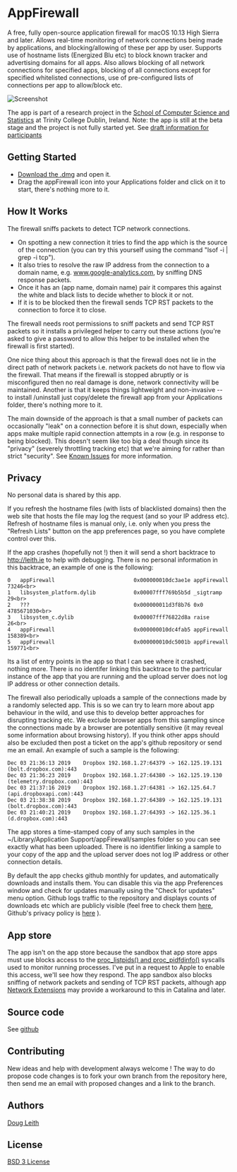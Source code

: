# AppFirewall

A free, fully open-source application firewall for macOS 10.13 High Sierra and later.  Allows real-time monitoring of network connections being made by applications, and blocking/allowing of these per app by user.  Supports use of hostname lists (Energized Blu etc) to block known tracker and advertising domains for all apps.  Also allows blocking of all network connections for specified apps, blocking of all connections except for specified whitelisted connections, use of pre-configured lists of connections per app to allow/block etc.  

![Screenshot](https://github.com/doug-leith/appFirewall/raw/master/Screenshot.png)

The app is part of a research project in the [School of Computer Science and Statistics](https://www.scss.tcd.ie) at Trinity College Dublin, Ireland.   Note: the app is still at the beta stage and the project is not fully started yet.  See [draft information for participants](https://github.com/doug-leith/appFirewall/blob/master/INFORMATION.md)

## Getting Started

* [Download the .dmg](https://github.com/doug-leith/appFirewall/raw/master/latest%20release/appFirewall.dmg) and open it.  
* Drag the appFirewall icon into your Applications folder and click on it to start, there's nothing more to it.

## How It Works

The firewall sniffs packets to detect TCP network connections. 
  
* On spotting a new connection it tries to find the app which is the source of the connection (you can try this yourself using the command "lsof -i | grep -i tcp").   
* It also tries to resolve the raw IP address from the connection to a domain name, e.g. www.google-analytics.com, by sniffing DNS response packets.  
* Once it has an (app name, domain name) pair it compares this against the white and black lists to decide whether to block it or not.  
* If it is to be blocked then the firewall sends TCP RST packets to the connection to force it to close.   

The firewall needs root permissions to sniff packets and send TCP RST packets  so it installs a privileged helper to carry out these actions (you're asked to give a password to allow this helper to be installed when the firewall is first started).

One nice thing about this approach is that the firewall does not lie in the direct path of network packets i.e. network packets do not have to flow via the firewall.  That means if the firewall is stopped abruptly or is misconfigured then no real damage is done, network connectivity will be maintained.  Another is that it keeps things lightweight and non-invasive -- to install /uninstall just copy/delete the firewall app from your Applications folder, there's nothing more to it.

The main downside of the approach is that a small number of packets can occasionally "leak" on a connection before it is shut down, especially when apps make multiple rapid connection attempts in a row (e.g. in response to being blocked).  This doesn't seem like too big a deal though since its "privacy" (severely throttling tracking etc) that we're aiming for rather than strict "security".   See [Known Issues](https://github.com/doug-leith/appFirewall/blob/master/KNOWN_ISSUES.md) for more information.

## Privacy

No personal data is shared by this app. 

If you refresh the hostname files (with lists of blacklisted domains) then the web site that hosts the file may log the request (and so your IP address etc).  Refresh of hostname files is manual only, i.e. only when you press the "Refresh Lists" button on the app preferences page, so you have complete control over this.  

If the app crashes (hopefully not !) then it will send a short backtrace to http://leith.ie to help with debugging.  There is no personal information in this backtrace, an example of one is the following:

    0   appFirewall                         0x000000010dc3ae1e appFirewall   73246<br>
    1   libsystem_platform.dylib            0x00007fff769b5b5d _sigtramp   29<br>
    2   ???                                 0x000000011d3f8b76 0x0   4785671030<br>
    3   libsystem_c.dylib                   0x00007fff76822d8a raise   26<br>
    4   appFirewall                         0x000000010dc4fab5 appFirewall   158389<br>
    5   appFirewall                         0x000000010dc5001b appFirewall   159771<br>

Its a list of entry points in the app so that I can see where it crashed, nothing more.  There is no identifer linking this backtrace to the partricular instance of the app that you are running and the upload server does not log IP address or other connection details.

The firewall also periodically uploads a sample of the connections made by a randomly selected app.  This is so we can try to learn more about app behaviour in the wild, and use this to develop better approaches for disrupting tracking etc.  We exclude browser apps from this sampling since the connections made by a browser are potentially sensitive (it may reveal some information about browsing history).   If you think other apps should also be excluded then post a ticket on the app's github repository or send me an email.  An example of such a sample is the following:

    Dec 03 21:36:13 2019	Dropbox	192.168.1.27:64379 -> 162.125.19.131 (bolt.dropbox.com):443	
    Dec 03 21:36:23 2019	Dropbox	192.168.1.27:64380 -> 162.125.19.130 (telemetry.dropbox.com):443
    Dec 03 21:37:16 2019	Dropbox	192.168.1.27:64381 -> 162.125.64.7 (api.dropboxapi.com):443
    Dec 03 21:38:38 2019	Dropbox	192.168.1.27:64389 -> 162.125.19.131 (bolt.dropbox.com):443	
    Dec 03 21:40:21 2019	Dropbox	192.168.1.27:64393 -> 162.125.36.1 (d.dropbox.com):443	

The app stores a time-stamped copy of any such samples in the ~/Library/Application Support/appFirewall/samples folder so you can see exactly what has been uploaded.  There is no identifier linking a sample to your copy of the app and the upload server does not log IP address or other connection details.

By default the app checks github monthly for updates, and automatically downloads and installs them.   You can disable this via the app Preferences window and check for updates manually using the "Check for updates" menu option.   Github logs traffic to the repository and displays counts of downloads  etc which are publicly visible (feel free to check them [here](https://github.com/doug-leith/appFirewall/graphs/traffic), Github's privacy policy is [here](https://help.github.com/en/github/site-policy/github-privacy-statement#what-information-github-collects) ).

## App store

The app isn't on the app store because the sandbox that app store apps must use blocks access to the [proc_listpids() and proc_pidfdinfo()](https://opensource.apple.com/source/xnu/xnu-3248.60.10/bsd/kern/proc_info.c.auto.html) syscalls used to monitor running processes.   I've put in a request to Apple to enable this access, we'll see how they respond.  The app sandbox also blocks sniffing of network packets and sending of TCP RST packets, although app [Network Extensions](https://developer.apple.com/documentation/networkextension) may provide a workaround to this in Catalina and later.

## Source code

See [github](https://github.com/doug-leith/appFirewall/)

## Contributing

New ideas and help with development always welcome !   The way to do propose code changes is to fork your own branch from the repository here, then send me an email with proposed changes and a link to the branch. 

## Authors

[Doug Leith](https://www.scss.tcd.ie/doug.leith)

## License

[BSD 3 License](https://opensource.org/licenses/BSD-3-Clause)


